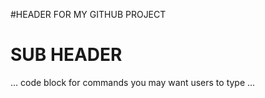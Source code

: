 #HEADER FOR MY GITHUB PROJECT

# SUB HEADER

...
code block for commands you may want users to type
...
